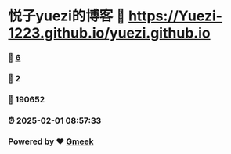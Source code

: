 # 悦子yuezi的博客 :link: https://Yuezi-1223.github.io/yuezi.github.io 
### :page_facing_up: [6](https://Yuezi-1223.github.io/yuezi.github.io/tag.html) 
### :speech_balloon: 2 
### :hibiscus: 190652 
### :alarm_clock: 2025-02-01 08:57:33 
### Powered by :heart: [Gmeek](https://github.com/Meekdai/Gmeek)
